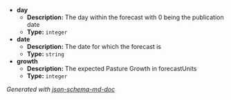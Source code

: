  - <b id="#/properties/day">day</b>
	 - **Description:** The day within the forecast with 0 being the publication date
	 - **Type:** `integer`
 - <b id="#/properties/date">date</b>
	 - **Description:** The date for which the forecast is
	 - **Type:** `string`
 - <b id="#/properties/growth">growth</b>
	 - **Description:** The expected Pasture Growth in forecastUnits
	 - **Type:** `integer`

_Generated with [json-schema-md-doc](https://brianwendt.github.io/json-schema-md-doc/)_